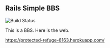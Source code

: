 ## Rails Simple BBS

![Build Status](https://travis-ci.org/takuti/rails-simple-bbs.svg?branch=master)

This is a BBS. Here is the web.

https://protected-refuge-6163.herokuapp.com/